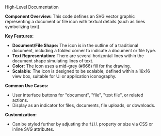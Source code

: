 High-Level Documentation

**Component Overview:**
This code defines an SVG vector graphic representing a document or file icon with textual details (such as lines symbolizing text).

**Key Features:**
- **Document/File Shape:** The icon is in the outline of a traditional document, including a folded corner to indicate a document or file type.
- **Text Representation:** There are several horizontal lines within the document shape simulating lines of text.
- **Color:** The icon uses a mid-grey (#666) fill for the drawing.
- **Scalable:** The icon is designed to be scalable, defined within a 16x16 view box, suitable for UI or application iconography.

**Common Use Cases:**
- User interface buttons for "document", "file", "text file", or related actions.
- Display as an indicator for files, documents, file uploads, or downloads.

**Customization:**
- Can be styled further by adjusting the `fill` property or size via CSS or inline SVG attributes.